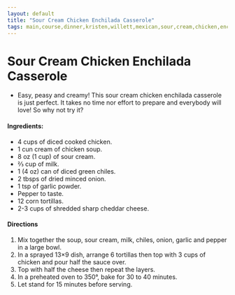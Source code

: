 ```yaml
---
layout: default
title: "Sour Cream Chicken Enchilada Casserole"
tags: main,course,dinner,kristen,willett,mexican,sour,cream,chicken,enchilada,casserole,weight,watchers
---
```

# Sour Cream Chicken Enchilada Casserole
* Easy, peasy and creamy! This sour cream chicken enchilada casserole is just perfect. It takes no time nor effort to prepare and everybody will love! So why not try it?

#### Ingredients:
- 4 cups of diced cooked chicken.
- 1 cun cream of chicken soup.
- 8 oz (1 cup) of sour cream.
- ⅔ cup of milk.
- 1 (4 oz) can of diced green chiles.
- 2 tbsps of dried minced onion.
- 1 tsp of garlic powder.
- Pepper to taste.
- 12 corn tortillas.
- 2-3 cups of shredded sharp cheddar cheese.

#### Directions
1. Mix together the soup, sour cream, milk, chiles, onion, garlic and pepper in a large bowl.
2. In a sprayed 13×9 dish, arrange 6 tortillas then top with 3 cups of chicken and pour half the sauce over.
3. Top with half the cheese then repeat the layers.
4. In a preheated oven to 350°, bake for 30 to 40 minutes.
5. Let stand for 15 minutes before serving.
